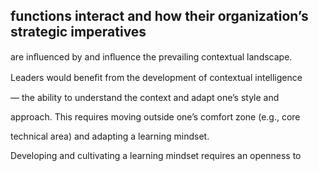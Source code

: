 ## functions interact and how their organization’s strategic imperatives

are inﬂuenced by and inﬂuence the prevailing contextual landscape.

Leaders would beneﬁt from the development of contextual intelligence

— the ability to understand the context and adapt one’s style and

approach. This requires moving outside one’s comfort zone (e.g., core

technical area) and adapting a learning mindset.

Developing and cultivating a learning mindset requires an openness to